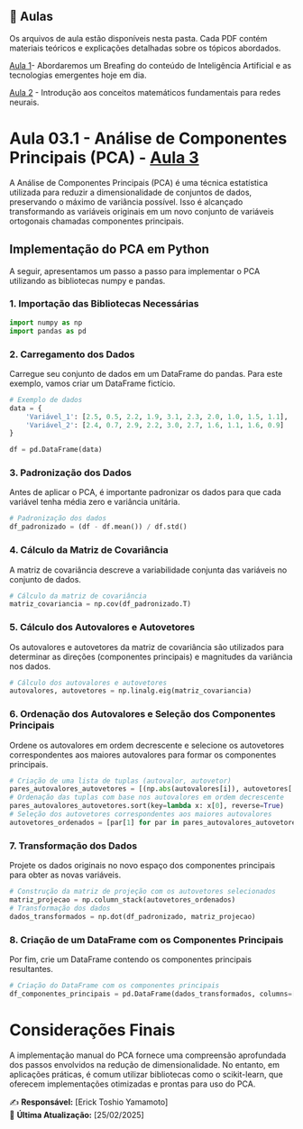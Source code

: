 ## 📘 Aulas
Os arquivos de aula estão disponíveis nesta pasta. Cada PDF contém materiais teóricos e explicações detalhadas sobre os tópicos abordados.

[Aula 1](Aula%201%20-%20Introdu%C3%A7%C3%A3o%20%C3%A0%20Intelig%C3%AAncia%20Artificial.pdf)- Abordaremos um Breafing do conteúdo de Inteligência Artificial e as tecnologias emergentes hoje em dia.

[Aula 2](Aula%202%20-%20Matem%C3%A1tica%20para%20Redes%20Neurais.pdf) - Introdução aos conceitos matemáticos fundamentais para redes neurais.



# Aula 03.1 - Análise de Componentes Principais (PCA) - [Aula 3](Aula%2003.1%20-%20Principal%20Components%20Analysis.pdf) 

A Análise de Componentes Principais (PCA) é uma técnica estatística utilizada para reduzir a dimensionalidade de conjuntos de dados, preservando o máximo de variância possível. Isso é alcançado transformando as variáveis originais em um novo conjunto de variáveis ortogonais chamadas componentes principais.

## Implementação do PCA em Python

A seguir, apresentamos um passo a passo para implementar o PCA utilizando as bibliotecas numpy e pandas.

### 1. Importação das Bibliotecas Necessárias

```python
import numpy as np
import pandas as pd
```
### 2. Carregamento dos Dados

Carregue seu conjunto de dados em um DataFrame do pandas. Para este exemplo, vamos criar um DataFrame fictício.
```python
# Exemplo de dados
data = {
    'Variável_1': [2.5, 0.5, 2.2, 1.9, 3.1, 2.3, 2.0, 1.0, 1.5, 1.1],
    'Variável_2': [2.4, 0.7, 2.9, 2.2, 3.0, 2.7, 1.6, 1.1, 1.6, 0.9]
}

df = pd.DataFrame(data)
```
### 3. Padronização dos Dados

Antes de aplicar o PCA, é importante padronizar os dados para que cada variável tenha média zero e variância unitária.
``` python
# Padronização dos dados
df_padronizado = (df - df.mean()) / df.std()
```
### 4. Cálculo da Matriz de Covariância

A matriz de covariância descreve a variabilidade conjunta das variáveis no conjunto de dados.
``` python
# Cálculo da matriz de covariância
matriz_covariancia = np.cov(df_padronizado.T)
```
### 5. Cálculo dos Autovalores e Autovetores

Os autovalores e autovetores da matriz de covariância são utilizados para determinar as direções (componentes principais) e magnitudes da variância nos dados.
``` python
# Cálculo dos autovalores e autovetores
autovalores, autovetores = np.linalg.eig(matriz_covariancia)
``` 
### 6. Ordenação dos Autovalores e Seleção dos Componentes Principais

Ordene os autovalores em ordem decrescente e selecione os autovetores correspondentes aos maiores autovalores para formar os componentes principais.
``` python
# Criação de uma lista de tuplas (autovalor, autovetor)
pares_autovalores_autovetores = [(np.abs(autovalores[i]), autovetores[:, i]) for i in range(len(autovalores))]
# Ordenação das tuplas com base nos autovalores em ordem decrescente
pares_autovalores_autovetores.sort(key=lambda x: x[0], reverse=True)
# Seleção dos autovetores correspondentes aos maiores autovalores
autovetores_ordenados = [par[1] for par in pares_autovalores_autovetores]
```
### 7. Transformação dos Dados

Projete os dados originais no novo espaço dos componentes principais para obter as novas variáveis.
``` python
# Construção da matriz de projeção com os autovetores selecionados
matriz_projecao = np.column_stack(autovetores_ordenados)
# Transformação dos dados
dados_transformados = np.dot(df_padronizado, matriz_projecao)
```
### 8. Criação de um DataFrame com os Componentes Principais

Por fim, crie um DataFrame contendo os componentes principais resultantes.
```python
# Criação do DataFrame com os componentes principais
df_componentes_principais = pd.DataFrame(dados_transformados, columns=['Componente_1', 'Componente_2'])
```
# Considerações Finais
A implementação manual do PCA fornece uma compreensão aprofundada dos passos envolvidos na redução de dimensionalidade. No entanto, em aplicações práticas, é comum utilizar bibliotecas como o scikit-learn, que oferecem implementações otimizadas e prontas para uso do PCA.

✍️ **Responsável:** [Erick Toshio Yamamoto]  
📅 **Última Atualização:** [25/02/2025]


